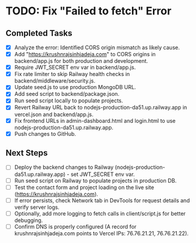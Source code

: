 # TODO: Fix "Failed to fetch" Error

## Completed Tasks

- [x] Analyze the error: Identified CORS origin mismatch as likely cause.
- [x] Add "https://krushnrajsinhjadeja.com" to CORS origins in backend/app.js for both production and development.
- [x] Require JWT_SECRET env var in backend/app.js.
- [x] Fix rate limiter to skip Railway health checks in backend/middleware/security.js.
- [x] Update seed.js to use production MongoDB URL.
- [x] Add seed script to backend/package.json.
- [x] Run seed script locally to populate projects.
- [x] Revert Railway URL back to nodejs-production-da51.up.railway.app in vercel.json and backend/app.js.
- [x] Fix frontend URLs in admin-dashboard.html and login.html to use nodejs-production-da51.up.railway.app.
- [x] Push changes to GitHub.

## Next Steps

- [ ] Deploy the backend changes to Railway (nodejs-production-da51.up.railway.app) - set JWT_SECRET env var.
- [ ] Run seed script on Railway to populate projects in production DB.
- [ ] Test the contact form and project loading on the live site (https://krushnrajsinhjadeja.com).
- [ ] If error persists, check Network tab in DevTools for request details and verify server logs.
- [ ] Optionally, add more logging to fetch calls in client/script.js for better debugging.
- [ ] Confirm DNS is properly configured (A record for krushnrajsinhjadeja.com points to Vercel IPs: 76.76.21.21, 76.76.21.22).
